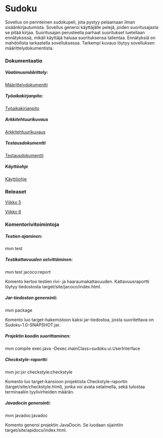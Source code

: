# Sudoku

Sovellus on perinteinen sudokupeli, jota pystyy pelaamaan ilman sisäänkirjautumista. Sovellus generoi käyttäjälle pelejä, joiden suoritusajasta se pitää kirjaa. Suoritusajan perusteella parhaat suoritukset luetellaan ennätyksissä, mikäli käyttäjä haluaa suorituksensa tallentaa. Ennätyksiä on mahdollista tarkastella sovelluksessa. Tarkempi kuvaus löytyy sovelluksen määrittelydokumentista.

### Dokumentaatio

##### Vaatimusmäärittely:
[Määrittelydokumentti](/dokumentaatio/maarittelydokumentti.md)

##### Työaikakirjanpito:
[Työaikakirjanpito](/dokumentaatio/tyoaikakirjanpito.md)

##### Arkkitehtuurikuvaus
[Arkkitehtuurikuvaus](/dokumentaatio/arkkitehtuurikuvaus.md)

##### Testausdokumentti
[Testausdokumentti](/dokumentaatio/testaus.md)

##### Käyttöohje
[Käyttöohje](/dokumentaatio/kayttoohje.md)


### Releaset
[Viikko 5](https://github.com/fannif/ot-harjoitustyo/releases/tag/viikko5)

[Viikko 6](https://github.com/fannif/ot-harjoitustyo/releases/tag/viikko6)


### Komentorivitoimintoja

##### Testien ajaminen:
mvn test

##### Testikattavuuden selvittäminen:
mvn test jacoco:report

Komento kertoo testien rivi- ja haaraumakattavuuden. Kattavuusraportti löytyy tiedostosta target/site/jacoco/index.html.

##### Jar-tiedoston generointi:
mvn package

Komento luo target-hakemistoon kaksi jar-tiedostoa, joista suoritettava on Sudoku-1.0-SNAPSHOT.jar.

##### Projektin koodin suorittaminen:
mvn compile exec:java -Dexec.mainClass=sudoku.ui.UserInterface

##### Checkstyle-raportti:
mvn jxr:jxr checkstyle:checkstyle

Komento luo target-kansioon projektista Checkstyle-raportin (target/site/checkstyle.html), jonka voi avata selaimella, sekä tulostaa terminaaliin tyylivirheiden määrän.

##### Javadocin generointi:
mvn javadoc:javadoc

Komento generoi projektin JavaDocin. Se luodaan sijaintiin target/site/apidocs/index.html.

